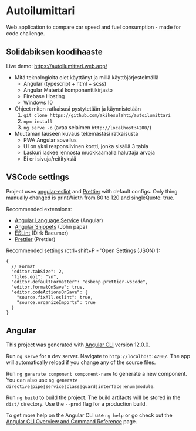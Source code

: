 # Autoilumittari

Web application to compare car speed and fuel consumption - made for code challenge.

## Solidabiksen koodihaaste

Live demo: https://autoilumittari.web.app/

- Mitä teknologioita olet käyttänyt ja millä käyttöjärjestelmällä
  - Angular (typescript + html + scss)
  - Angular Material komponenttikirjasto
  - Firebase Hosting
  - Windows 10
- Ohjeet miten ratkaisusi pystytetään ja käynnistetään
  1. `git clone https://github.com/akikesulahti/autoilumittari`
  2. `npm install`
  3. `ng serve -o` (avaa selaimen `http://localhost:4200/`)
- Muutaman lauseen kuvaus tekemästäsi ratkaisusta
  - PWA Angular sovellus
  - UI on yksi responsiivinen kortti, jonka sisällä 3 tabia
  - Laskuri laskee lennosta muokkaamalla haluttaja arvoja
  - Ei eri sivuja/reitityksiä

## VSCode settings

Project uses [angular-eslint](https://github.com/angular-eslint/angular-eslint) and [Prettier](https://prettier.io/) with default configs.
Only thing manually changed is printWidth from 80 to 120 and singleQuote: true.

Recommended extensions:

- [Angular Language Service](https://angular.io/guide/language-service) (Angular)
- [Angular Snippets](https://github.com/johnpapa/vscode-angular-snippets) (John papa)
- [ESLint](https://github.com/Microsoft/vscode-eslint) (Dirk Baeumer)
- [Prettier](https://prettier.io/) (Prettier)

Recommended settings (ctrl+shift+P - 'Open Settings (JSON)'):

```
{
  // Format
  "editor.tabSize": 2,
  "files.eol": "\n",
  "editor.defaultFormatter": "esbenp.prettier-vscode",
  "editor.formatOnSave": true,
  "editor.codeActionsOnSave": {
    "source.fixAll.eslint": true,
    "source.organizeImports": true
  }
}
```

## Angular

This project was generated with [Angular CLI](https://github.com/angular/angular-cli) version 12.0.0.

Run `ng serve` for a dev server. Navigate to `http://localhost:4200/`. The app will automatically reload if you change any of the source files.

Run `ng generate component component-name` to generate a new component. You can also use `ng generate directive|pipe|service|class|guard|interface|enum|module`.

Run `ng build` to build the project. The build artifacts will be stored in the `dist/` directory. Use the `--prod` flag for a production build.

To get more help on the Angular CLI use `ng help` or go check out the [Angular CLI Overview and Command Reference](https://angular.io/cli) page.
